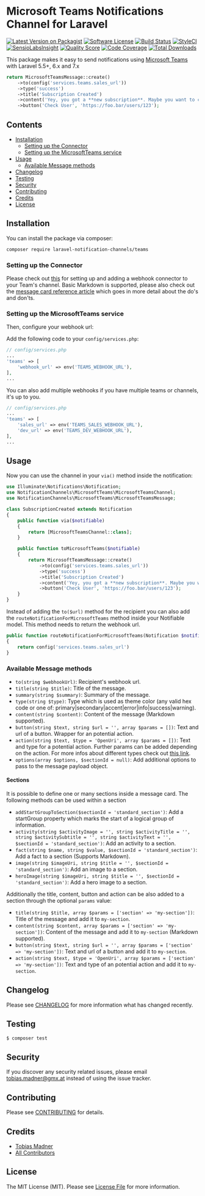 # Microsoft Teams Notifications Channel for Laravel

[![Latest Version on Packagist](https://img.shields.io/packagist/v/laravel-notification-channels/teams.svg?style=flat-square)](https://packagist.org/packages/laravel-notification-channels/teams)
[![Software License](https://img.shields.io/badge/license-MIT-brightgreen.svg?style=flat-square)](LICENSE.md)
[![Build Status](https://img.shields.io/travis/laravel-notification-channels/teams/master.svg?style=flat-square)](https://travis-ci.org/laravel-notification-channels/teams)
[![StyleCI](https://styleci.io/repos/255359620/shield)](https://styleci.io/repos/255359620)
[![SensioLabsInsight](https://img.shields.io/sensiolabs/i/:sensio_labs_id.svg?style=flat-square)](https://insight.sensiolabs.com/projects/:sensio_labs_id)
[![Quality Score](https://img.shields.io/scrutinizer/g/laravel-notification-channels/teams.svg?style=flat-square)](https://scrutinizer-ci.com/g/laravel-notification-channels/teams)
[![Code Coverage](https://img.shields.io/scrutinizer/coverage/g/laravel-notification-channels/teams/master.svg?style=flat-square)](https://scrutinizer-ci.com/g/laravel-notification-channels/teams/?branch=master)
[![Total Downloads](https://img.shields.io/packagist/dt/laravel-notification-channels/teams.svg?style=flat-square)](https://packagist.org/packages/laravel-notification-channels/teams)

This package makes it easy to send notifications using [Microsoft Teams](https://products.office.com/en-US/microsoft-teams/group-chat-software) with Laravel 5.5+, 6.x and 7.x

```php
return MicrosoftTeamsMessage::create()
    ->to(config('services.teams.sales_url'))
    ->type('success')
    ->title('Subscription Created')
    ->content('Yey, you got a **new subscription**. Maybe you want to contact him if he needs any support?')
    ->button('Check User', 'https://foo.bar/users/123');
```
## Contents

- [Installation](#installation)
	- [Setting up the Connector](#setting-up-the-Connector)
	- [Setting up the MicrosoftTeams service](#setting-up-the-MicrosoftTeams-service)
- [Usage](#usage)
	- [Available Message methods](#available-message-methods)
- [Changelog](#changelog)
- [Testing](#testing)
- [Security](#security)
- [Contributing](#contributing)
- [Credits](#credits)
- [License](#license)


## Installation

You can install the package via composer:

``` bash
composer require laravel-notification-channels/teams
```

### Setting up the Connector

Please check out [this](https://docs.microsoft.com/en-gb/microsoftteams/platform/webhooks-and-connectors/how-to/add-incoming-webhook#add-an-incoming-webhook-to-a-teams-channel) for setting up and adding a webhook connector to your Team's channel. Basic Markdown is supported, please also check out the [message card reference article](https://docs.microsoft.com/en-us/outlook/actionable-messages/message-card-reference#httppost-action) which goes in more detail about the do's and don'ts.

### Setting up the MicrosoftTeams service

Then, configure your webhook url:

Add the following code to your `config/services.php`:

```php
// config/services.php
...
'teams' => [
    'webhook_url' => env('TEAMS_WEBHOOK_URL'),
],
...
```

You can also add multiple webhooks if you have multiple teams or channels, it's up to you.

```php
// config/services.php
...
'teams' => [
    'sales_url' => env('TEAMS_SALES_WEBHOOK_URL'),
    'dev_url' => env('TEAMS_DEV_WEBHOOK_URL'),
],
...
```
## Usage

Now you can use the channel in your `via()` method inside the notification:

```php
use Illuminate\Notifications\Notification;
use NotificationChannels\MicrosoftTeams\MicrosoftTeamsChannel;
use NotificationChannels\MicrosoftTeams\MicrosoftTeamsMessage;

class SubscriptionCreated extends Notification
{
    public function via($notifiable)
    {
        return [MicrosoftTeamsChannel::class];
    }

    public function toMicrosoftTeams($notifiable)
    {
        return MicrosoftTeamsMessage::create()
            ->to(config('services.teams.sales_url'))
            ->type('success')
            ->title('Subscription Created')
            ->content('Yey, you got a **new subscription**. Maybe you want to contact him if he needs any support?')
            ->button('Check User', 'https://foo.bar/users/123');
    }
}
```

Instead of adding the `to($url)` method for the recipient you can also add the `routeNotificationForMicrosoftTeams` method inside your Notifiable model. This method needs to return the webhook url.

```php
public function routeNotificationForMicrosoftTeams(Notification $notification)
{
    return config('services.teams.sales_url')
}
```


### Available Message methods

- `to(string $webhookUrl)`: Recipient's webhook url.
- `title(string $title)`: Title of the message.
- `summary(string $summary)`: Summary of the message.
- `type(string $type)`: Type which is used as theme color (any valid hex code or one of: primary|secondary|accent|error|info|success|warning).
- `content(string $content)`: Content of the message (Markdown supported).
- `button(string $text, string $url = '', array $params = [])`: Text and url of a button. Wrapper for an potential action.
- `action(string $text, $type = 'OpenUri', array $params = [])`: Text and type for a potential action. Further params can be added depending on the action. For more infos about different types check out [this link](https://docs.microsoft.com/en-us/outlook/actionable-messages/message-card-reference#actions).
- `options(array $options, $sectionId = null)`: Add additional options to pass to the message payload object.

#### Sections
It is possible to define one or many sections inside a message card. The following methods can be used within a section
- `addStartGroupToSection($sectionId = 'standard_section')`: Add a startGroup property which marks the start of a logical group of information.
- `activity(string $activityImage = '', string $activityTitle = '', string $activitySubtitle = '', string $activityText = '', $sectionId = 'standard_section')`: Add an activity to a section.
- `fact(string $name, string $value, $sectionId = 'standard_section')`: Add a fact to a section (Supports Markdown).
- `image(string $imageUri, string $title = '', $sectionId = 'standard_section')`: Add an image to a section.
- `heroImage(string $imageUri, string $title = '', $sectionId = 'standard_section')`: Add a hero image to a section.

Additionally the title, content, button and action can be also added to a section through the optional `params` value:
- `title(string $title, array $params = ['section' => 'my-section'])`: Title of the message and add it to `my-section`.
- `content(string $content, array $params = ['section' => 'my-section'])`: Content of the message and add it to `my-section` (Markdown supported).
- `button(string $text, string $url = '', array $params = ['section' => 'my-section'])`: Text and url of a button and add it to `my-section`.
- `action(string $text, $type = 'OpenUri', array $params = ['section' => 'my-section'])`: Text and type of an potential action and add it to `my-section`.

## Changelog

Please see [CHANGELOG](CHANGELOG.md) for more information what has changed recently.

## Testing

``` bash
$ composer test
```

## Security

If you discover any security related issues, please email tobias.madner@gmx.at instead of using the issue tracker.

## Contributing

Please see [CONTRIBUTING](CONTRIBUTING.md) for details.

## Credits

- [Tobias Madner](https://github.com/Tob0t)
- [All Contributors](../../contributors)

## License

The MIT License (MIT). Please see [License File](LICENSE.md) for more information.

